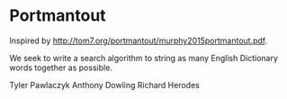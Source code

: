 # Portmantout

Inspired by <http://tom7.org/portmantout/murphy2015portmantout.pdf>.

We seek to write a search algorithm to string as many English Dictionary words together as possible.

Tyler Pawlaczyk
Anthony Dowling
Richard Herodes
